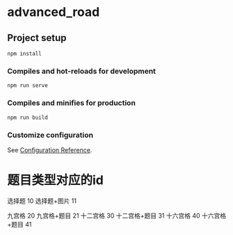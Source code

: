 # advanced_road

## Project setup
```
npm install
```

### Compiles and hot-reloads for development
```
npm run serve
```

### Compiles and minifies for production
```
npm run build
```

### Customize configuration
See [Configuration Reference](https://cli.vuejs.org/config/).



# 题目类型对应的id

选择题		10
选择题+图片	11



九宫格		20
九宫格+题目	21
十二宫格		30
十二宫格+题目	31
十六宫格		40
十六宫格+题目	41

